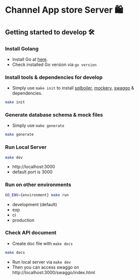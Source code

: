 # Channel App store Server 🛍️

## Getting started to develop 🛠️

### Install Golang 

- Install Go at [here](https://go.dev/doc/install).
- Check installed Go version via `go version`

### Install tools & dependencies for develop

- Simply use `make init` to install [sqlboiler](https://github.com/volatiletech/sqlboiler), [mockery](https://github.com/vektra/mockery), [swaggo](https://github.com/swaggo/swag) & dependencies.

```bash
make init
```

### Generate database schema & mock files 

- Simply use `make generate`

```bash
make generate
```

### Run Local Server
```bash
make dev
```
- http://localhost:3000
- default port is 3000

### Run on other environments
```bash
GO_ENV={environment} make run
```
- development (default)
- exp
- ci
- production

### Check API document
- Create doc file with `make docs`
```bash
make docs
```
- Run local server via `make dev`
- Then you can access swaggo on http://localhost:3000/swaggo/index.html
